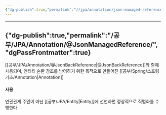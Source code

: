 ```yaml
---
{"dg-publish":true,"permalink":"//jpa/annotation/json-managed-reference/","dgPassFrontmatter":true}
---
```



---
{"dg-publish":true,"permalink":"/공부/JPA/Annotation/@JsonManagedReference/","dgPassFrontmatter":true}
---

[[공부/JPA/Annotation/@JsonBackReference\|@JsonBackReference]]와 함께 사용되며, 엔티티 순환 참조를 방어하기 위한 목적으로 만들어진 [[공부/Spring/스프링 기초/Annotation\|Annotation]]

#### 사용
연관관계 주인이 아닌 [[공부/JPA/Entity\|Entity]]에 선언하면 정상적으로 직렬화를 수행한다
